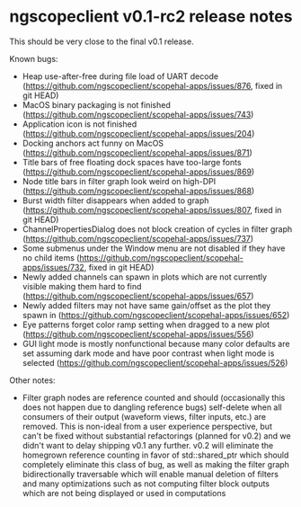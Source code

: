 # ngscopeclient v0.1-rc2 release notes

This should be very close to the final v0.1 release.

Known bugs:
* Heap use-after-free during file load of UART decode (https://github.com/ngscopeclient/scopehal-apps/issues/876, fixed in git HEAD)
* MacOS binary packaging is not finished (https://github.com/ngscopeclient/scopehal-apps/issues/743)
* Application icon is not finished (https://github.com/ngscopeclient/scopehal-apps/issues/204)
* Docking anchors act funny on MacOS (https://github.com/ngscopeclient/scopehal-apps/issues/871)
* Title bars of free floating dock spaces have too-large fonts (https://github.com/ngscopeclient/scopehal-apps/issues/869)
* Node title bars in filter graph look weird on high-DPI (https://github.com/ngscopeclient/scopehal-apps/issues/868)
* Burst width filter disappears when added to graph (https://github.com/ngscopeclient/scopehal-apps/issues/807, fixed in git HEAD)
* ChannelPropertiesDialog does not block creation of cycles in filter graph (https://github.com/ngscopeclient/scopehal-apps/issues/737)
* Some submenus under the Window menu are not disabled if they have no child items (https://github.com/ngscopeclient/scopehal-apps/issues/732, fixed in git HEAD)
* Newly added channels can spawn in plots which are not currently visible making them hard to find (https://github.com/ngscopeclient/scopehal-apps/issues/657)
* Newly added filters may not have same gain/offset as the plot they spawn in (https://github.com/ngscopeclient/scopehal-apps/issues/652)
* Eye patterns forget color ramp setting when dragged to a new plot (https://github.com/ngscopeclient/scopehal-apps/issues/556)
* GUI light mode is mostly nonfunctional because many color defaults are set assuming dark mode and have poor contrast when light mode is selected (https://github.com/ngscopeclient/scopehal-apps/issues/526)

Other notes:
* Filter graph nodes are reference counted and should (occasionally this does not happen due to dangling reference bugs) self-delete when all consumers of their output (waveform views, filter inputs, etc.) are removed. This is non-ideal from a user experience perspective, but can't be fixed without substantial refactorings (planned for v0.2) and we didn't want to delay shipping v0.1 any further. v0.2 will eliminate the homegrown reference counting in favor of std::shared_ptr which should completely eliminate this class of bug, as well as making the filter graph bidirectionally traversable which will enable manual deletion of filters and many optimizations such as not computing filter block outputs which are not being displayed or used in computations
